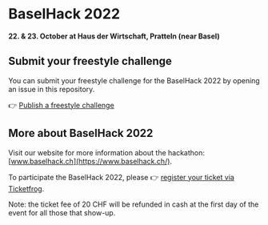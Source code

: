 # BaselHack 2022

**22. & 23. October at Haus der Wirtschaft, Pratteln (near Basel)**


## Submit your freestyle challenge

You can submit your freestyle challenge for the BaselHack 2022 by opening an issue in this repository.

👉 [Publish a freestyle challenge](https://github.com/BaselHack/BaselHack-2022/issues/new/choose)

## More about BaselHack 2022

Visit our website for more information about the hackathon: [www.baselhack.ch](https://www.baselhack.ch/).

To participate the BaselHack 2022, please 👉 [register your ticket via Ticketfrog](https://eventfrog.ch/de/p/wissenschaft-und-technik/baselhack-2022-6932206412039604221.html#ticket-container).

Note: the ticket fee of 20 CHF will be refunded in cash at the first day of the event for all those that show-up.
